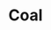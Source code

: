 ---
title: Coal
date: 
draft: false

# descripcion
description : Aros pasantes colgantes en plata 925 y cristal.

materials: Plata 925

color: 

dimensions: Largo 2,30 cm

code: 01-01-1076

type: "Aros"

categories: []

price: $3.710,00

price_eftvo: $3.150,00

# Images
# first image will be shown in the product page
images:
  # - image: "images/path_to_image"
  # La ubicacion de las imagenes es imagenes/Aros/Aros.Colgantes/01-01-1076-coal
  - image: "./images/aros/colgantes/01-01-1076-coal_a.jpg"
  - image: "./images/aros/colgantes/01-01-1076-coal_b.jpg"
---